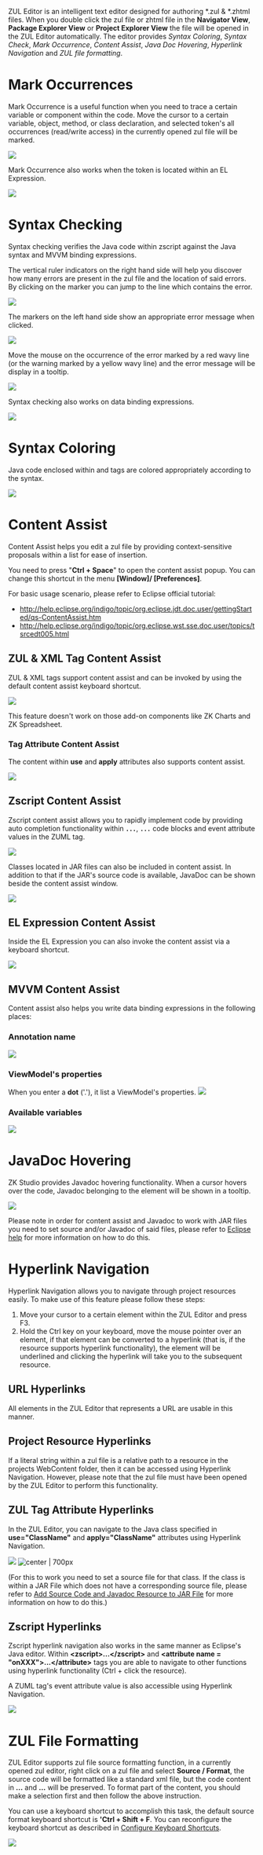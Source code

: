 ZUL Editor is an intelligent text editor designed for authoring \*.zul &
\*.zhtml files. When you double click the zul file or zhtml file in the
**Navigator View**, **Package Explorer View** or **Project Explorer
View** the file will be opened in the ZUL Editor automatically. The
editor provides <i>Syntax Coloring</i>, <i>Syntax Check</i>, <i>Mark
Occurrence</i>, <i>Content Assist</i>, <i>Java Doc Hovering</i>,
<i>Hyperlink Navigation</i> and <i>ZUL file formatting</i>.

# Mark Occurrences

Mark Occurrence is a useful function when you need to trace a certain
variable or component within the code. Move the cursor to a certain
variable, object, method, or class declaration, and selected token's all
occurrences (read/write access) in the currently opened zul file will be
marked.

![](images/mark1.png)

Mark Occurrence also works when the token is located within an EL
Expression.

![](images/el_mark.png)

# Syntax Checking

Syntax checking verifies the Java code within zscript against the Java
syntax and MVVM binding expressions.

The vertical ruler indicators on the right hand side will help you
discover how many errors are present in the zul file and the location of
said errors. By clicking on the marker you can jump to the line which
contains the error.

![](images/syntaxCheckRightBar.png)

The markers on the left hand side show an appropriate error message when
clicked.

![](images/syntaxCheckLeftMark.png)

Move the mouse on the occurrence of the error marked by a red wavy line
(or the warning marked by a yellow wavy line) and the error message will
be display in a tooltip.

![](images/syntaxCheckTooltip.png)

Syntax checking also works on data binding expressions.

![](images/studio-syntax-checking-mvvm.png)

# Syntax Coloring

Java code enclosed within <zscript> and <attribute> tags are colored
appropriately according to the syntax.

![](images/studio-syntax-coloring.png)

# Content Assist

Content Assist helps you edit a zul file by providing context-sensitive
proposals within a list for ease of insertion.

You need to press "**Ctrl + Space**" to open the content assist popup.
You can change this shortcut in the menu **\[Window\]/
\[Preferences\]**.

For basic usage scenario, please refer to Eclipse official tutorial:

- <http://help.eclipse.org/indigo/topic/org.eclipse.jdt.doc.user/gettingStarted/qs-ContentAssist.htm>
- <http://help.eclipse.org/indigo/topic/org.eclipse.wst.sse.doc.user/topics/tsrcedt005.html>

## ZUL & XML Tag Content Assist

ZUL & XML tags support content assist and can be invoked by using the
default content assist keyboard shortcut.

![](images/contentAssistXMLTag.png)

This feature doesn't work on those add-on components like ZK Charts and
ZK Spreadsheet.

### Tag Attribute Content Assist

The content within **use** and **apply** attributes also supports
content assist.

![](images/contentAssistinAttribute.png)

## Zscript Content Assist

Zscript content assist allows you to rapidly implement code by providing
auto completion functionality within **<zscript>`...`</zscript>**,
**<attribute name='onXXX'>`...`</attribute>** code blocks and event
attribute values in the ZUML tag.

![](images/contentAssistZscript.png)

Classes located in JAR files can also be included in content assist. In
addition to that if the JAR's source code is available, JavaDoc can be
shown beside the content assist window.

![](images/contentAssistJavaDoc.png)

## EL Expression Content Assist

Inside the EL Expression you can also invoke the content assist via a
keyboard shortcut.

![](images/contentAssistEL.png)

## MVVM Content Assist

Content assist also helps you write data binding expressions in the
following places:

### Annotation name

![](images/studio-contentassist-mvvm-annotation.png)

### ViewModel's properties

When you enter a **dot** ('.'), it list a ViewModel's properties. ![](images/studio-contentassist-mvvm-properties.png)

### Available variables

![](images/studio-contentassist-mvvm-variables.png)

# JavaDoc Hovering

ZK Studio provides Javadoc hovering functionality. When a cursor hovers
over the code, Javadoc belonging to the element will be shown in a
tooltip.

![](images/JAVADocHover.png)

Please note in order for content assist and Javadoc to work with JAR
files you need to set source and/or Javadoc of said files, please refer
to [Eclipse help](http://help.eclipse.org/indigo/index.jsp?topic=/org.eclipse.jdt.doc.user/reference/ref-properties-source-attachment.htm)
for more information on how to do this.

# Hyperlink Navigation

Hyperlink Navigation allows you to navigate through project resources
easily. To make use of this feature please follow these steps:

1.  Move your cursor to a certain element within the ZUL Editor and
    press F3.
2.  Hold the Ctrl key on your keyboard, move the mouse pointer over an
    element, if that element can be converted to a hyperlink (that is,
    if the resource supports hyperlink functionality), the element will
    be underlined and clicking the hyperlink will take you to the
    subsequent resource.

## URL Hyperlinks

All elements in the ZUL Editor that represents a URL are usable in this
manner.

## Project Resource Hyperlinks

If a literal string within a zul file is a relative path to a resource
in the projects WebContent folder, then it can be accessed using
Hyperlink Navigation. However, please note that the zul file must have
been opened by the ZUL Editor to perform this functionality.

## ZUL Tag Attribute Hyperlinks

In the ZUL Editor, you can navigate to the Java class specified in
**use="**ClassName**"** and **apply="**ClassName**"** attributes using
Hyperlink Navigation.

![](images/studio-hyperlink.png) ![ center \| 700px](studio-hyperlink-class.png)

(For this to work you need to set a source file for that class. If the
class is within a JAR File which does not have a corresponding source
file, please refer to [ Add Source Code and Javadoc Resource to JAR File]({{site.baseurl}}/zk_studio_essentials/eclipse_tips#Add_Source_Code_and_Javadoc_Resource_to_JAR_File)
for more information on how to do this.)

## Zscript Hyperlinks

Zscript hyperlink navigation also works in the same manner as Eclipse's
Java editor. Within **\<zscript\>...\</zscript\>** and **\<attribute
name = "onXXX"\>...\</attribute\>** tags you are able to navigate to
other functions using hyperlink functionality (Ctrl + click the
resource).

A ZUML tag's event attribute value is also accessible using Hyperlink
Navigation.

![](images/attrHyperlink.png)

# ZUL File Formatting

ZUL Editor supports zul file source formatting function, in a currently
opened zul editor, right click on a zul file and select **Source /
Format**, the source code will be formatted like a standard xml file,
but the code content in **<zscript>...</zscript>** and
**<attribute name = "onEventName">...</attribute>** will be preserved.
To format part of the content, you should make a selection first and
then follow the above instruction.

You can use a keyboard shortcut to accomplish this task, the default
source format keyboard shortcut is **'Ctrl + Shift + F**. You can
reconfigure the keyboard shortcut as described in [Configure Keyboard Shortcuts]({{site.baseurl}}/zk_studio_essentials/eclipse_tips#Configure_Keyboard_Shortcuts).

![](images/sourceFormat.png)
